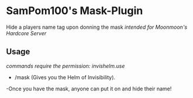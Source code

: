 # SamPom100's Mask-Plugin
Hide a players name tag upon donning the mask
*intended for Moonmoon's Hardcore Server*

## Usage
*commands require the permission: invishelm.use*
- /mask  (Gives you the Helm of Invisibility).

-Once you have the mask, anyone can put it on and hide their name!
